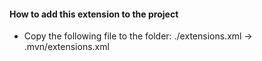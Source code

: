 #### How to add this extension to the project

* Copy the following file to the folder:
    ./extensions.xml -> .mvn/extensions.xml

